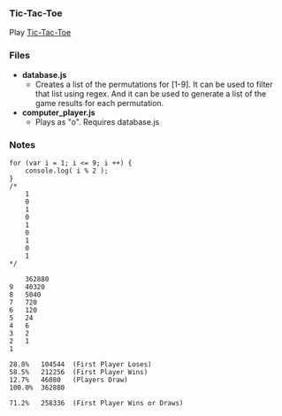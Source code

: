 ### Tic-Tac-Toe

Play [Tic-Tac-Toe](http://wrightben.com/tic-tac-toe/)



### Files
- **database.js**
	- Creates a list of the permutations for [1-9]. It can be used to filter that list using regex. And it can be used to generate a list of the game results for each permutation. 
- **computer_player.js**
	- Plays as "o". Requires database.js


### Notes

```
for (var i = 1; i <= 9; i ++) {
	console.log( i % 2 );
}
/*
	1
	0
	1
	0
	1
	0
	1
	0
	1
*/
```

```
	362880
9	40320
8	5040
7	720
6	120
5	24
4	6
3	2
2	1
1	
```

```
28.8%	104544	(First Player Loses)
58.5%	212256	(First Player Wins)
12.7%	46080	(Players Draw)
100.0%	362880

71.2%	258336	(First Player Wins or Draws)
```